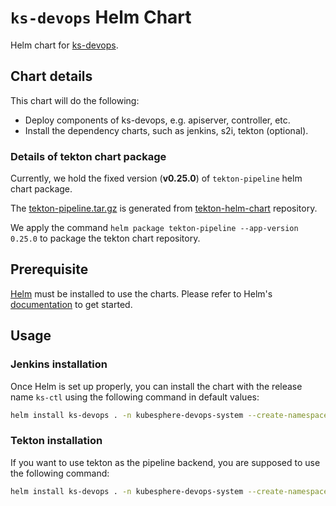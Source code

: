 # `ks-devops` Helm Chart

Helm chart for [ks-devops](https://github.com/kubesphere/ks-devops).

## Chart details

This chart will do the following:
* Deploy components of ks-devops, e.g. apiserver, controller, etc.
* Install the dependency charts, such as jenkins, s2i, tekton (optional).

### Details of tekton chart package

Currently, we hold the fixed version (**v0.25.0**) of `tekton-pipeline` helm chart package. 

The [tekton-pipeline.tar.gz](charts/tekton-pipeline-0.25.0.tgz) is generated from [tekton-helm-chart](https://github.com/cdfoundation/tekton-helm-chart) repository. 

We apply the command `helm package tekton-pipeline --app-version 0.25.0` to package the tekton chart repository.


## Prerequisite

[Helm](https://helm.sh) must be installed to use the charts.
Please refer to Helm's [documentation](https://helm.sh/docs/) to get started.

## Usage

### Jenkins installation

Once Helm is set up properly, you can install the chart with the release name `ks-ctl` using the following command in default values:

```bash
helm install ks-devops . -n kubesphere-devops-system --create-namespace 
```

### Tekton installation

If you want to use tekton as the pipeline backend, you are supposed to use the following command:

```bash
helm install ks-devops . -n kubesphere-devops-system --create-namespace --set charts.tekton.enabled=true --set image.controller.tag=tekton-support  --set charts.jenkins.enabled=false
```
